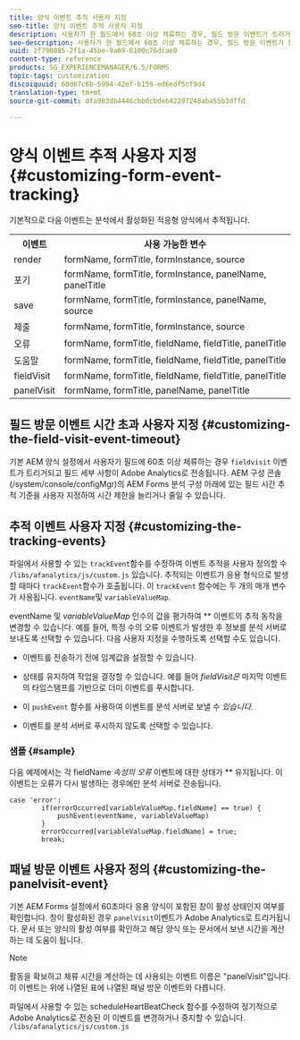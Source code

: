 ```yaml
---
title: 양식 이벤트 추적 사용자 지정
seo-title: 양식 이벤트 추적 사용자 지정
description: 사용자가 한 필드에서 60초 이상 체류하는 경우, 필드 방문 이벤트가 트리거되고 필드 세부 정보가 Adobe SiteCatalyst로 전송됩니다.
seo-description: 사용자가 한 필드에서 60초 이상 체류하는 경우, 필드 방문 이벤트가 트리거되고 필드 세부 정보가 Adobe SiteCatalyst로 전송됩니다.
uuid: 2f790085-2f1a-45be-9a69-6100c76dcae0
content-type: reference
products: SG_EXPERIENCEMANAGER/6.5/FORMS
topic-tags: customization
discoiquuid: 60d67c6b-5994-42ef-b159-ed6edf5cf9d4
translation-type: tm+mt
source-git-commit: dfa983db4446cbb0cbdeb42297248aba55b3dffd

---
```



# 양식 이벤트 추적 사용자 지정 {#customizing-form-event-tracking}

기본적으로 다음 이벤트는 분석에서 활성화된 적응형 양식에서 추적됩니다.

<table>
 <tbody>
  <tr>
   <th>이벤트</th>
   <th>사용 가능한 변수</th>
  </tr>
  <tr>
   <td>render</td>
   <td>formName, formTitle, formInstance, source</td>
  </tr>
  <tr>
   <td>포기</td>
   <td>formName, formTitle, formInstance, panelName, panelTitle</td>
  </tr>
  <tr>
   <td>save</td>
   <td>formName, formTitle, formInstance, panelName, source</td>
  </tr>
  <tr>
   <td>제출</td>
   <td>formName, formTitle, formInstance, source</td>
  </tr>
  <tr>
   <td>오류</td>
   <td>formName, formTitle, fieldName, fieldTitle, panelTitle</td>
  </tr>
  <tr>
   <td>도움말</td>
   <td>formName, formTitle, fieldName, fieldTitle, panelTitle</td>
  </tr>
  <tr>
   <td>fieldVisit</td>
   <td>formName, formTitle, fieldName, fieldTitle, panelTitle<br /> </td>
  </tr>
  <tr>
   <td>panelVisit</td>
   <td>formName, formTitle, panelName, panelTitle</td>
  </tr>
 </tbody>
</table>

## 필드 방문 이벤트 시간 초과 사용자 지정 {#customizing-the-field-visit-event-timeout}

기본 AEM 양식 설정에서 사용자가 필드에 60초 이상 체류하는 경우 `fieldvisit` 이벤트가 트리거되고 필드 세부 사항이 Adobe Analytics로 전송됩니다. AEM 구성 콘솔(/system/console/configMgr)의 AEM Forms 분석 구성 아래에 있는 필드 시간 추적 기준을 사용자 지정하여 시간 제한을 늘리거나 줄일 수 있습니다.

## 추적 이벤트 사용자 지정 {#customizing-the-tracking-events}

파일에서 사용할 수 있는 `trackEvent`함수를 수정하여 이벤트 추적을 사용자 정의할 수 `/libs/afanalytics/js/custom.js` 있습니다. 추적되는 이벤트가 응용 형식으로 발생할 때마다 `trackEvent`함수가 호출됩니다. 이 `trackEvent` 함수에는 두 개의 매개 변수가 사용됩니다. `eventName`및 `variableValueMap`.

eventName 및 *variableValueMap* 인수의 값을 평가하여 ** 이벤트의 추적 동작을 변경할 수 있습니다. 예를 들어, 특정 수의 오류 이벤트가 발생한 후 정보를 분석 서버로 보내도록 선택할 수 있습니다. 다음 사용자 지정을 수행하도록 선택할 수도 있습니다.

* 이벤트를 전송하기 전에 임계값을 설정할 수 있습니다.
* 상태를 유지하여 작업을 결정할 수 있습니다. 예를 들어 *fieldVisit은* 마지막 이벤트의 타임스탬프를 기반으로 더미 이벤트를 푸시합니다.
* 이 `pushEvent` 함수를 사용하여 이벤트를 분석 서버로 보낼 수 *있습니다.*

* 이벤트를 분석 서버로 푸시하지 않도록 선택할 수 있습니다.

### 샘플 {#sample}

다음 예제에서는 각 fieldName *속성의 오류* 이벤트에 대한 상태가 ** 유지됩니다. 이 이벤트는 오류가 다시 발생하는 경우에만 분석 서버로 전송됩니다.

```
case 'error':
        if(errorOccurred[variableValueMap.fieldName] == true) {
            pushEvent(eventName, variableValueMap)
        }
        errorOccurred[variableValueMap.fieldName] = true;
        break;
```

## 패널 방문 이벤트 사용자 정의 {#customizing-the-panelvisit-event}

기본 AEM Forms 설정에서 60초마다 응용 양식이 포함된 창이 활성 상태인지 여부를 확인합니다. 창이 활성화된 경우 `panelVisit`이벤트가 Adobe Analytics로 트리거됩니다. 문서 또는 양식의 활성 여부를 확인하고 해당 양식 또는 문서에서 보낸 시간을 계산하는 데 도움이 됩니다.

>[!NOTE]
>
>활동을 확보하고 체류 시간을 계산하는 데 사용되는 이벤트 이름은 &quot;panelVisit&quot;입니다. 이 이벤트는 위에 나열된 표에 나열된 패널 방문 이벤트와 다릅니다.

파일에서 사용할 수 있는 scheduleHeartBeatCheck 함수를 수정하여 정기적으로 Adobe Analytics로 전송된 이 이벤트를 변경하거나 중지할 수 있습니다. `/libs/afanalytics/js/custom.js`
